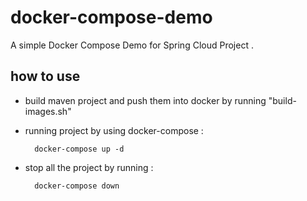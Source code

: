 # docker-compose-demo
A simple Docker Compose Demo for Spring Cloud Project . 

## how to use

* build maven project and push them into docker by running "build-images.sh"

* running project by using docker-compose :
 
        docker-compose up -d
        
* stop all the project by running :

        docker-compose down          